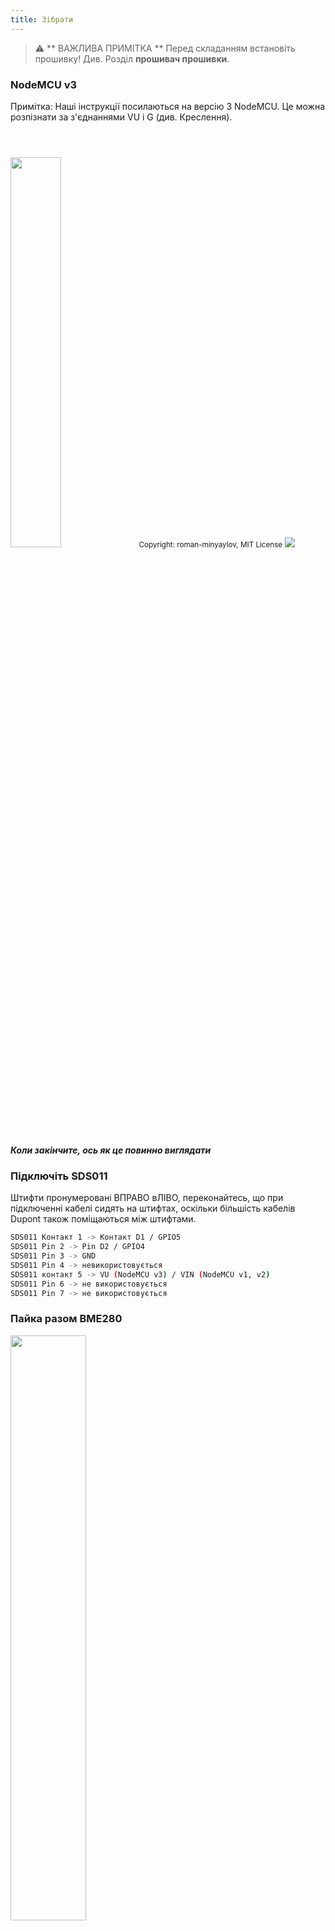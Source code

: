 ```yaml
---
title: Зібрати
---
```


> ⚠️ ** ВАЖЛИВА ПРИМІТКА **
Перед складанням встановіть прошивку!
Див. Розділ __прошивач прошивки__.

### NodeMCU v3
Примітка: Наші інструкції посилаються на версію 3 NodeMCU. Це можна розпізнати за з'єднаннями VU і G (див. Креслення).

<img src="../docs/airrohr/airrohr-wiring-sds011-bme280.jpg" style="width:40%; margin-top: 3em" loading="lazy"/>
<small>Copyright: roman-minyaylov, MIT License</small>


<img src="../docs/airrohr/nodemcu-v3-bme280.jpeg" style="margin-top: 1em" loading="lazy"/>

##### Коли закінчите, ось як це повинно виглядати


### Підключіть SDS011
Штифти пронумеровані ВПРАВО вЛІВО, переконайтесь, що при підключенні кабелі сидять на штифтах, оскільки більшість кабелів Dupont також поміщаються між штифтами.
```bash
SDS011 Контакт 1 -> Контакт D1 / GPIO5
SDS011 Pin 2 -> Pin D2 / GPIO4
SDS011 Pin 3 -> GND
SDS011 Pin 4 -> невикористовується
SDS011 контакт 5 -> VU (NodeMCU v3) / VIN (NodeMCU v1, v2)
SDS011 Pin 6 -> не використовується
SDS011 Pin 7 -> не використовується
```

### Пайка разом BME280
<img src="../docs/airrohr/solder-a-bme-280.jpeg" style="width:49%; padding-right: 0.5em" class="items-center" loading="lazy"/>
<img src="../docs/airrohr/solder-bme-280.jpeg" style="width:49%;" loading="lazy"/>

З'єднайте роз'єм штифта з платою BME280. Припаяйте його з тильної сторони. Зазори між штифтами дуже малі, тому будьте терплячі та обережні.

Фокус полягає в тому, щоб прикріпити наконечник паяльника до штиря, трохи підігріти його, а потім злегка нанести припій.


### Підключіть BME280
Шпильки пронумеровані від ВЛІВО вправо.
```bash
VIN -> Pin 3V3 (3.3V)
GND->  GND/G
SDA -> PIN D3
SCL -> Pin D4
```

### Зв’яжіть все разом

##### Зв’яжіть NodeMCU та SDS011 разом
<img src="../docs/airrohr/tie-air-quality-sensor-together.jpeg" loading="lazy"/>
За допомогою кабельної стяжки зв’яжіть NodeMCU (ESP8266) і датчик SDS011 так, щоб антена Wifi спрямовувала в сторону від датчика.

 ##### Підключіть гнучку трубку
 <img src="../docs/airrohr/sds011-with-tube.jpeg" style="width:49%; padding-right: 0.5em" loading="lazy"/>
 <img src="../docs/airrohr/bme280-tied-to-tube.jpeg" style="width:49%;" loading="lazy"/>
 
* підключіть гнучку трубку до датчика SDS011
* За допомогою іншої кабельної стяжки прикріпіть датчик температури BME280 до трубки
* Пропустіть USB-кабель через трубку. Встановіть SDS011 так, щоб NodeMCU був звернений зверху, а вентилятор - донизу

 
 ##### Вставте датчик у трубу
* Всуньте деталі в трубку, щоб вона застрягла всередині
* Кабель USB, гнучка трубка та BME280 повинні виглядати з торця трубки
* Насуньте іншу трубу на першу.

<img src="../docs/airrohr/sds011-jammed-into-tube.jpeg" loading="lazy"/>

##### Оздоблення
* Розташуйте датчик температури на гнучкій трубці так, щоб він знаходився на краю труби.
* Відріжте гнучку трубку на кінці труби
* Необов’язково: ви можете закрити відкриті кінці трубки тонкою сіткою. Таким чином повітря може циркулювати, але комахи залишаються надворі
 
<img src="../docs/airrohr/position-bme280.jpeg" loading="lazy"/>
